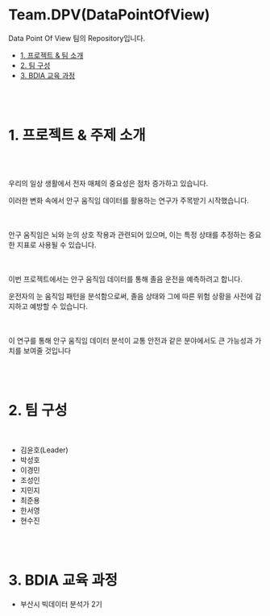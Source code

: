 # Team.DPV(DataPointOfView)

Data Point Of View 팀의 Repository입니다.


* [1. 프로젝트 & 팀 소개](#1)
* [2. 팀 구성](#2)
* [3. BDIA 교육 과정](#3)
  
<br><br>

<a id="1"></a>

# 1. 프로젝트 & 주제 소개

<br><br>

우리의 일상 생활에서 전자 매체의 중요성은 점차 증가하고 있습니다. 

이러한 변화 속에서 안구 움직임 데이터를 활용하는 연구가 주목받기 시작했습니다.


<br><br>
안구 움직임은 뇌와 눈의 상호 작용과 관련되어 있으며, 이는 특정 상태를 추정하는 중요한 지표로 사용될 수 있습니다.


<br><br>
이번 프로젝트에서는 안구 움직임 데이터를 통해 졸음 운전을 예측하려고 합니다. 

운전자의 눈 움직임 패턴을 분석함으로써, 졸음 상태와 그에 따른 위험 상황을 사전에 감지하고 예방할 수 있습니다.
<br><br><br>


이 연구를 통해 안구 움직임 데이터 분석이 교통 안전과 같은 분야에서도 큰 가능성과 가치를 보여줄 것입니다


<br><br>

<a id="2"></a>

# 2. 팀 구성

<br>

* 김윤호(Leader)
* 박성호
* 이경민
* 조성인
* 지민지
* 최준용
* 한서영
* 현수진


<br><br>

<a id="3"></a>
# 3. BDIA 교육 과정

* 부산시 빅데이터 분석가 2기
